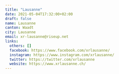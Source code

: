```yaml
---
title: "Lausanne"
date: 2021-05-04T17:32:00+02:00
draft: false
name: Lausanne
canton: Waadt
city: Lausanne
email: xr-lausanne@riseup.net
links:
  others: []
  facebook: https://www.facebook.com/xrlausanne/
  instagram: https://www.instagram.com/xrlausanne/
  twitter: https://twitter.com/xrlausanne
  website: https://www.xrlausanne.ch/
---
```


